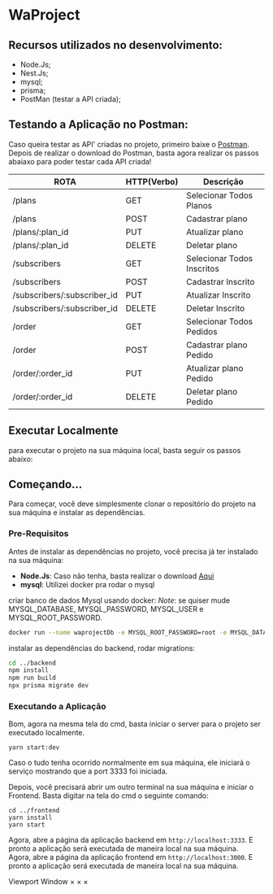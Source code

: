 # WaProject



## Recursos utilizados no desenvolvimento:

- Node.Js;
- Nest.Js;
- mysql;
- prisma;
- PostMan (testar a API criada);

## Testando a Aplicação no Postman:

Caso queira testar as API' criadas no projeto, primeiro baixe o [Postman](https://chrome.google.com/webstore/detail/postman/fhbjgbiflinjbdggehcddcbncdddomop).
Depois de realizar o download do Postman, basta agora realizar os passos abaiaxo para 
poder testar cada API criada!

  ROTA                        |     HTTP(Verbo)   |      Descrição             | 
-------------------------     | ----------------- | ---------------------      | 
/plans                        |       GET         | Selecionar Todos Planos    | 
/plans                        |       POST        | Cadastrar plano            | 
/plans/:plan_id               |       PUT         | Atualizar plano            | 
/plans/:plan_id               |       DELETE      | Deletar plano              | 
/subscribers                  |       GET         | Selecionar Todos Inscritos | 
/subscribers                  |       POST        | Cadastrar Inscrito         | 
/subscribers/:subscriber_id   |       PUT         | Atualizar Inscrito         | 
/subscribers/:subscriber_id   |       DELETE      | Deletar Inscrito           | 
/order                        |       GET         | Selecionar Todos Pedidos   | 
/order                        |       POST        | Cadastrar plano Pedido     | 
/order/:order_id              |       PUT         | Atualizar plano Pedido     | 
/order/:order_id              |       DELETE      | Deletar plano Pedido       | 



## Executar Localmente

para executar o projeto na sua máquina local, basta seguir os passos abaixo:

## Começando...

Para começar, você deve simplesmente clonar o repositório do projeto na sua máquina e instalar as dependências.

### Pre-Requisitos

Antes de instalar as dependências no projeto, você precisa já ter instalado na sua máquina:

* **Node.Js**: Caso não tenha, basta realizar o download [Aqui](https://nodejs.org/en/)
* **mysql**: Utilizei docker pra rodar o mysql

criar banco de dados Mysql usando docker:
_Note_: se quiser mude MYSQL_DATABASE, MYSQL_PASSWORD, MYSQL_USER e MYSQL_ROOT_PASSWORD.

```bash
docker run --name waprojectDb -e MYSQL_ROOT_PASSWORD=root -e MYSQL_DATABASE=waproject  --restart always -p 3306:3306 -d mysql:latest 
```

instalar as dependências do backend, rodar migrations:

```bash
cd ../backend
npm install
npm run build
npx prisma migrate dev 
```

### Executando a Aplicação

Bom, agora na mesma tela do cmd, basta iniciar o server para o projeto ser executado localmente.

```
yarn start:dev
```
Caso o tudo tenha ocorrido normalmente em sua máquina, ele iniciará o serviço mostrando que a port 3333 foi iniciada.

Depois, você precisará abrir um outro terminal na sua máquina e iniciar o Frontend. Basta digitar na tela do cmd o seguinte comando:

```
cd ../frontend
yarn install
yarn start
```

Agora, abre a página da aplicação backend em `http://localhost:3333`. E pronto a aplicação será executada de maneira local na sua máquina.        
Agora, abre a página da aplicação frontend em `http://localhost:3000`. E pronto a aplicação será executada de maneira local na sua máquina.   



Viewport
Window
×
×
×